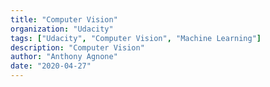 ```yaml
---
title: "Computer Vision"
organization: "Udacity"
tags: ["Udacity", "Computer Vision", "Machine Learning"]
description: "Computer Vision"
author: "Anthony Agnone"
date: "2020-04-27"
---
```

